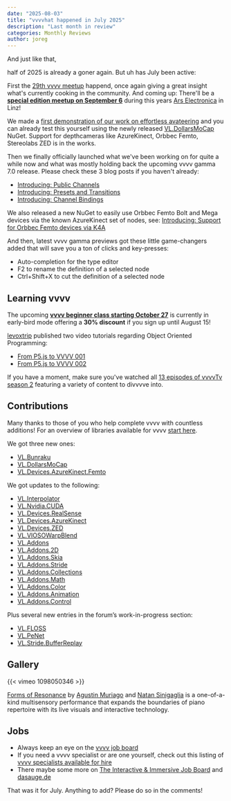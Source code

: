```yaml
---
date: "2025-08-03"
title: "vvvvhat happened in July 2025"
description: "Last month in review"
categories: Monthly Reviews
author: joreg
---
```


And just like that,

half of 2025 is already a goner again. But uh has July been active:

First the [29th vvvv meetup](https://www.youtube.com/watch?v=Npr0K63bKZc&list=PL2KeRstDQVRQUgSEa604MaS3HtA8UgPUt&ab_channel=TheNODEInstitute) happend, once again giving a great insight what's currently cooking in the community. And coming up: There'll be a **[special edition meetup on September 6](https://vvvv.org/blog/2025/vvvv-worldwide-meetup-@-ars-electronica-festival/)** during this years [Ars Electronica](https://ars.electronica.art/festival) in Linz!

We made a [first demonstration of our work on effortless avateering](https://youtu.be/Npr0K63bKZc?list=PL2KeRstDQVRQUgSEa604MaS3HtA8UgPUt&t=5666) and you can already test this yourself using the newly released [VL.DollarsMoCap](https://vvvv.org/blog/2025/introducing-dollarsmocap/) NuGet. Support for depthcameras like AzureKinect, Orbbec Femto, Stereolabs ZED is in the works. 

Then we finally officially launched what we've been working on for quite a while now and what was mostly holding back the upcoming vvvv gamma 7.0 release. Please check these 3 blog posts if you haven't already:
- [Introducing: Public Channels](https://vvvv.org/blog/2025/introducing-public-channels/)
- [Introducing: Presets and Transitions](https://vvvv.org/blog/2025/introducing-presets-and-transitions/)
- [Introducing: Channel Bindings](https://vvvv.org/blog/2025/introducing-channel-bindings/)

We also released a new NuGet to easily use Orbbec Femto Bolt and Mega devices via the known AzureKinect set of nodes, see: [Introducing: Support for Orbbec Femto devices via K4A](https://vvvv.org/blog/2025/introducing-support-for-orbbec-femto-devices-via-k4a/)

And then, latest vvvv gamma previews got these little game-changers added that will save you a ton of clicks and key-presses:
- Auto-completion for the type editor 
- F2 to rename the definition of a selected node
- Ctrl+Shift+X to cut the definition of a selected node 

## Learning vvvv

The upcoming **[vvvv beginner class starting October 27](https://thenodeinstitute.org/courses/vvvv-beginner-class-winter-2025/)** is currently in early-bird mode offering a **30% discount** if you sign up until August 15!

[levoxtrip](https://vvvv.org/people/levoxtrip) published two video tutorials regarding Object Oriented Programming:

- [From P5.js to VVVV 001](https://www.youtube.com/watch?v=8NMMyKLKX7o&ab_channel=LEVOXTRIP)
- [From P5.js to VVVV 002](https://www.youtube.com/watch?v=uVRWRUDttSs&ab_channel=LEVOXTRIP)

If you have a moment, make sure you've watched all [13 episodes of vvvvTv season 2](https://www.youtube.com/watch?v=uvLNZsStve8&list=PLBTgwgsWWcT8eDfjAg299o7paRqkd2Zdi&pp=gAQB) featuring a variety of content to divvvve into.

## Contributions

Many thanks to those of you who help complete vvvv with countless additions! For an overview of libraries available for vvvv [start here](https://thegraybook.vvvv.org/reference/libraries/overview.html).

We got three new ones:

- [VL.Bunraku](https://www.nuget.org/packages/VL.Bunraku)
- [VL.DollarsMoCap](https://www.nuget.org/packages/VL.DollarsMoCap)
- [VL.Devices.AzureKinect.Femto](https://www.nuget.org/packages/VL.Devices.AzureKinect.Femto)

We got updates to the following:

- [VL.Interpolator](https://www.nuget.org/packages/VL.Interpolator)
- [VL.Nvidia.CUDA](https://www.nuget.org/packages/VL.Nvidia.CUDA)
- [VL.Devices.RealSense](https://www.nuget.org/packages/VL.Devices.RealSense)
- [VL.Devices.AzureKinect](https://www.nuget.org/packages/VL.Devices.AzureKinect)
- [VL.Devices.ZED](https://www.nuget.org/packages/VL.Devices.ZED)
- [VL.VIOSOWarpBlend](https://www.nuget.org/packages/VL.VIOSOWarpBlend)
- [VL.Addons](https://www.nuget.org/packages/VL.Addons)
- [VL.Addons.2D](https://www.nuget.org/packages/VL.Addons.2D)
- [VL.Addons.Skia](https://www.nuget.org/packages/VL.Addons.Skia)
- [VL.Addons.Stride](https://www.nuget.org/packages/VL.Addons.Stride)
- [VL.Addons.Collections](https://www.nuget.org/packages/VL.Addons.Collections)
- [VL.Addons.Math](https://www.nuget.org/packages/VL.Addons.Math)
- [VL.Addons.Color](https://www.nuget.org/packages/VL.Addons.Color)
- [VL.Addons.Animation](https://www.nuget.org/packages/VL.Addons.Animation)
- [VL.Addons.Control](https://www.nuget.org/packages/VL.Addons.Control)

Plus several new entries in the forum’s work-in-progress section:

- [VL.FLOSS](https://forum.vvvv.org/t/extracting-human-readable-strings-from-binaries-with-vl-floss/24457)
- [VL.PeNet](https://forum.vvvv.org/t/dissecting-the-portable-executable-file-format-with-vl-penet/24471)
- [VL.Stride.BufferReplay](https://forum.vvvv.org/t/vl-stride-bufferreplay/24446/1)

## Gallery

{{< vimeo 1098050346 >}} 

[Forms of Resonance](https://natansinigaglia.com/works/forms-of-resonance/) by [Agustin Muriago](https://agustinmuriago.com/)
and [Natan Sinigaglia](https://natansinigaglia.com/) is a one-of-a-kind multisensory performance that expands the boundaries of piano repertoire with its live visuals and interactive technology.

## Jobs
- Always keep an eye on the [vvvv job board](https://forum.vvvv.org/c/jobs)
- If you need a vvvv specialist or are one yourself, check out this listing of [vvvv specialists available for hire](https://vvvv.org/forhire)
- There maybe some more on [The Interactive & Immersive Job Board](https://jobs.interactiveimmersive.io/jobs/) and [dasauge.de](https://dasauge.de/sta/Vvvv/)

That was it for July. Anything to add? Please do so in the comments!